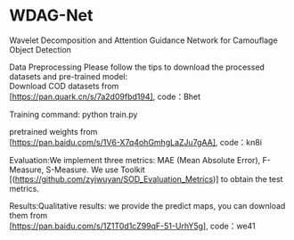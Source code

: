 # WDAG-Net
Wavelet Decomposition and Attention Guidance Network for Camouflage Object Detection  

Data Preprocessing Please follow the tips to download the processed datasets and pre-trained model:  
Download COD datasets from  
[https://pan.quark.cn/s/7a2d09fbd194], code：Bhet  

Training command: python train.py  

pretrained weights from  
[https://pan.baidu.com/s/1V6-X7q4ohGmhgLaZJu7gAA], code：kn8i  

Evaluation:We implement three metrics: MAE (Mean Absolute Error), F-Measure, S-Measure. We use Toolkit  
[(https://github.com/zyjwuyan/SOD_Evaluation_Metrics)] to obtain the test metrics.  

Results:Qualitative results: we provide the predict maps, you can download them from  
[https://pan.baidu.com/s/1Z1T0d1cZ99qF-51-UrhY5g], code：we41
